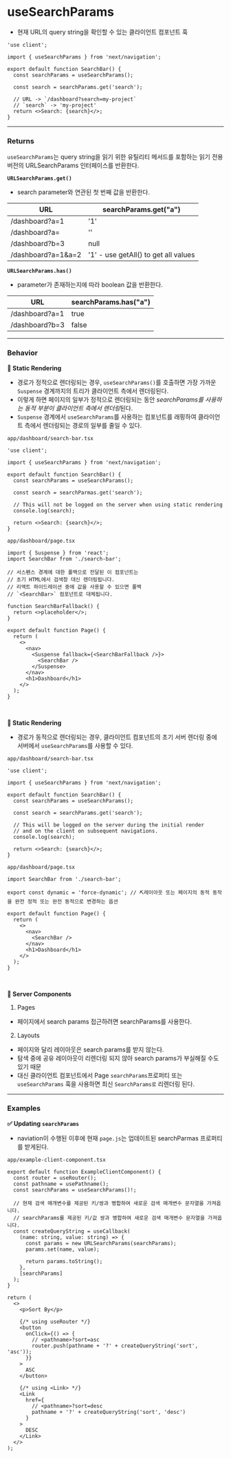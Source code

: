 # useSearchParams

- 현재 URL의 query string을 확인할 수 있는 클라이언트 컴포넌트 훅

```tsx
'use client';

import { useSearchParams } from 'next/navigation';

export default function SearchBar() {
  const searchParams = useSearchParams();

  const search = searchParams.get('search');

  // URL -> `/dashboard?search=my-project`
  // `search` -> 'my-project'
  return <>Search: {search}</>;
}
```

---

### Returns

`useSearchParams`는 query string을 읽기 위한 유틸리티 메서드를 포함하는 읽기 전용 버전의 URLSearchParams 인터페이스를 반환한다.

**`URLSearchParams.get()`**

- search parameter와 연관된 첫 번째 값을 반환한다.

| URL                | searchParams.get("a")                |
| ------------------ | ------------------------------------ |
| /dashboard?a=1     | '1'                                  |
| /dashboard?a=      | ''                                   |
| /dashboard?b=3     | null                                 |
| /dashboard?a=1&a=2 | '1' - use getAll() to get all values |

**`URLSearchParams.has()`**

- parameter가 존재하는지에 따라 boolean 값을 반환한다.

| URL            | searchParams.has("a") |
| -------------- | --------------------- |
| /dashboard?a=1 | true                  |
| /dashboard?b=3 | false                 |

---

### Behavior

**🚧 Static Rendering**

- 경로가 정적으로 렌더링되는 경우, `useSearchParams()`를 호출하면 가장 가까운 `Suspense` 경계까지의 트리가 클라이언트 측에서 렌더링된다.
- 이렇게 하면 페이지의 일부가 정적으로 렌더링되는 동안 *searchParams를 사용하는 동적 부분이 클라이언트 측에서 렌더링*된다.
- `Suspense` 경계에서 `useSearchParams`를 사용하는 컴포넌트를 래핑하여 클라이언트 측에서 렌더링되는 경로의 일부를 줄일 수 있다.

`app/dashboard/search-bar.tsx`

```tsx
'use client';

import { useSearchParams } from 'next/navigation';

export default function SearchBar() {
  const searchParams = useSearchParams();

  const search = searchParmas.get('search');

  // This will not be logged on the server when using static rendering
  console.log(search);

  return <>Search: {search}</>;
}
```

`app/dashboard/page.tsx`

```tsx
import { Suspense } from 'react';
import SearchBar from './search-bar';

// 서스펜스 경계에 대한 폴백으로 전달된 이 컴포넌트는
// 초기 HTML에서 검색창 대신 렌더링됩니다.
// 리액트 하이드레이션 중에 값을 사용할 수 있으면 폴백
// `<SearchBar>` 컴포넌트로 대체됩니다.

function SearchBarFallback() {
  return <>placeholder</>;
}

export default function Page() {
  return (
    <>
      <nav>
        <Suspense fallback={<SearchBarFallback />}>
          <SearchBar />
        </Suspense>
      </nav>
      <h1>Dashboard</h1>
    </>
  );
}
```

<br />

**🚧 Static Rendering**

- 경로가 동적으로 렌더링되는 경우, 클라이언트 컴포넌트의 초기 서버 렌더링 중에 서버에서 `useSearchParams`를 사용할 수 있다.

`app/dashboard/search-bar.tsx`

```tsx
'use client';

import { useSearchParams } from 'next/navigation';

export default function SearchBar() {
  const searchParams = useSearchParams();

  const search = searchParams.get('search');

  // This will be logged on the server during the initial render
  // and on the client on subsequent navigations.
  console.log(search);

  return <>Search: {search}</>;
}
```

`app/dashboard/page.tsx`

```tsx
import SearchBar from './search-bar';

export const dynamic = 'force-dynamic'; // ⛏️레이아웃 또는 페이지의 동적 동작을 완전 정적 또는 완전 동적으로 변경하는 옵션

export default function Page() {
  return (
    <>
      <nav>
        <SearchBar />
      </nav>
      <h1>Dashboard</h1>
    </>
  );
}
```

<br />

**🚧 Server Components**

1. Pages

- 페이지에서 search params 접근하려면 searchParams를 사용한다.

2. Layouts

- 페이지와 달리 레이아웃은 search params를 받지 않는다.
- 탐색 중에 공유 레이아웃이 리렌더링 되지 않아 search params가 부실해질 수도 있기 때문
- 대신 클라이언트 컴포넌트에서 Page `searchParams`프로퍼티 또는 `useSearchParams` 훅을 사용하면 최신 `SearchParams로` 리렌더링 된다.

---

### Examples

**✅ Updating `searchParams`**

- naviation이 수행된 이후에 현재 `page.js`는 업데이트된 searchParmas 프로퍼티를 받게된다.

`app/example-client-component.tsx`

```tsx
export default function ExampleClientComponent() {
  const router = useRouter();
  const pathname = usePathname();
  const searchParams = useSearchParams()!;

  // 현재 검색 매개변수를 제공된 키/쌍과 병합하여 새로운 검색 매개변수 문자열을 가져옵니다.
  // searchParams를 제공된 키/값 쌍과 병합하여 새로운 검색 매개변수 문자열을 가져옵니다.
  const createQueryString = useCallback(
    (name: string, value: string) => {
      const params = new URLSearchParams(searchParams);
      params.set(name, value);

      return params.toString();
    },
    [searchParams]
  );
}

return (
  <>
    <p>Sort By</p>

    {/* using useRouter */}
    <button
      onClick={() => {
        // <pathname>?sort=asc
        router.push(pathname + '?' + createQueryString('sort', 'asc'));
      }}
    >
      ASC
    </button>

    {/* using <Link> */}
    <Link
      href={
        // <pathname>?sort=desc
        pathname + '?' + createQueryString('sort', 'desc')
      }
    >
      DESC
    </Link>
  </>
);
```

